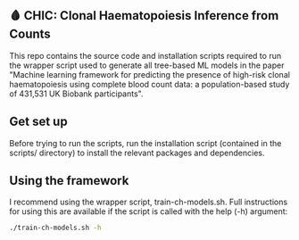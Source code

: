 ## 🩸 CHIC: Clonal Haematopoiesis Inference from Counts
This repo contains the source code and installation scripts required to run the wrapper script used to generate all tree-based ML models in the paper "Machine learning framework for predicting the presence of high-risk clonal haematopoiesis using complete blood count data: a population-based study of 431,531 UK Biobank participants".

## Get set up
Before trying to run the scripts, run the installation script (contained in the scripts/ directory) to install the relevant packages and dependencies.

## Using the framework 
I recommend using the wrapper script, train-ch-models.sh. Full instructions for using this are available if the script is called with the help (-h) argument: 

```bash
./train-ch-models.sh -h
```
